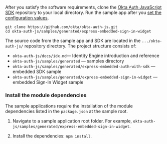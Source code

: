 After you satisfy the software requirements, clone the [Okta Auth JavaScript SDK](https://github.com/okta/okta-auth-js) repository to your local directory. Run the sample app after you [set the configuration values](/docs/guides/oie-embedded-common-download-setup-app/-/main/#set-the-configuration-values).

```console
git clone https://github.com/okta/okta-auth-js.git
cd okta-auth-js/samples/generated/express-embedded-sign-in-widget
```

The source code from the sample app and SDK are located in the `.../okta-auth-js/` repository directory. The project structure consists of:

* `okta-auth-js/docs/idx.md`&mdash; Identity Engine introduction and reference
* `okta-auth-js/samples/generated` &mdash; samples directory
* `okta-auth-js/samples/generated/express-embedded-auth-with-sdk` &mdash; embedded SDK sample
* `okta-auth-js/samples/generated/express-embedded-sign-in-widget` &mdash; embedded Sign-In Widget sample

### Install the module dependencies

The sample applications require the installation of the module dependencies listed in the `package.json` at the sample root.

1. Navigate to a sample application root folder. For example, `okta-auth-js/samples/generated/express-embedded-sign-in-widget`.

2. Install the dependencies: `npm install`.
